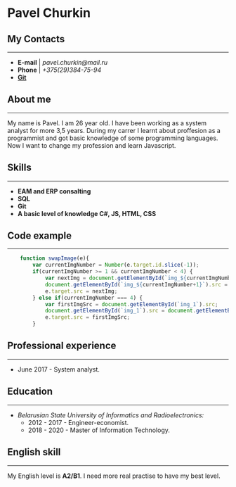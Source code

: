 # Pavel Churkin

## My Contacts

---

- **E-mail** | _pavel.churkin@mail.ru_
- **Phone** | _+375(29)384-75-94_
- **[Git](https://github.com/Insikynwa)**

## About me

---

My name is Pavel. I am 26 year old. I have been working as a system analyst for more 3,5 years. During my carrer I learnt about proffesion as a programmist and got basic knowledge of some programming languages. Now I want to change my profession and learn Javascript.

## Skills

---

- **EAM and ERP consalting**
- **SQL**
- **Git**
- **A basic level of knowledge C#, JS, HTML, CSS**


## Code example

---

``` javascript
    function swapImage(e){ 
    	var currentImgNumber = Number(e.target.id.slice(-1));
    	if(currentImgNumber >= 1 && currentImgNumber < 4) {
    		var nextImg = document.getElementById(`img_${currentImgNumber+1}`).src;
    		document.getElementById(`img_${currentImgNumber+1}`).src = e.target.src;
    		e.target.src = nextImg;
    	} else if(currentImgNumber === 4) {
    		var firstImgSrc = document.getElementById(`img_1`).src;
    		document.getElementById(`img_1`).src = document.getElementById(`img_4`).src;
			e.target.src = firstImgSrc;
    	}
```

## Professional experience

---

- June 2017 - System analyst.

## Education

---

- _Belarusian State University of Informatics and Radioelectronics:_
  - 2012 - 2017 - Engineer-economist. 
  - 2018 - 2020 - Master of Information Technology. 

## English skill

---

My English level is **A2/B1**. I need more real practise to have my best level.
